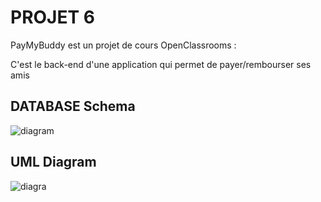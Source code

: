 # PROJET 6

PayMyBuddy est un projet de cours OpenClassrooms :

C'est le back-end d'une application qui permet de payer/rembourser ses amis


## DATABASE Schema

![diagram](https://user-images.githubusercontent.com/33994110/129045435-8f0952ff-b9f9-4b56-90e8-fdf5e25da054.png)

## UML Diagram

![diagra](https://user-images.githubusercontent.com/33994110/129046060-3153c03f-e0ad-446f-a9d5-5b7a81961eb8.png)
